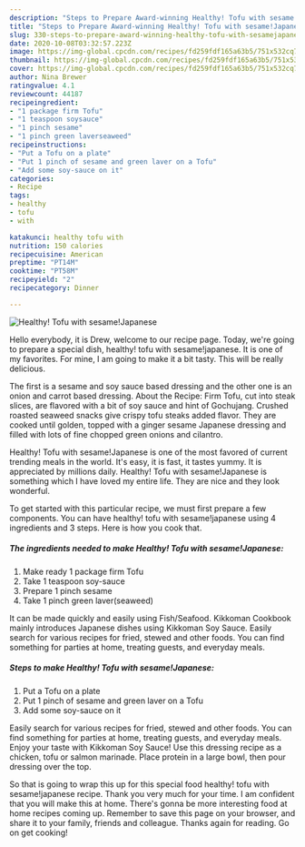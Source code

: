 ```yaml
---
description: "Steps to Prepare Award-winning Healthy! Tofu with sesame!Japanese"
title: "Steps to Prepare Award-winning Healthy! Tofu with sesame!Japanese"
slug: 330-steps-to-prepare-award-winning-healthy-tofu-with-sesamejapanese
date: 2020-10-08T03:32:57.223Z
image: https://img-global.cpcdn.com/recipes/fd259fdf165a63b5/751x532cq70/healthy-tofu-with-sesamejapanese-recipe-main-photo.jpg
thumbnail: https://img-global.cpcdn.com/recipes/fd259fdf165a63b5/751x532cq70/healthy-tofu-with-sesamejapanese-recipe-main-photo.jpg
cover: https://img-global.cpcdn.com/recipes/fd259fdf165a63b5/751x532cq70/healthy-tofu-with-sesamejapanese-recipe-main-photo.jpg
author: Nina Brewer
ratingvalue: 4.1
reviewcount: 44187
recipeingredient:
- "1 package firm Tofu"
- "1 teaspoon soysauce"
- "1 pinch sesame"
- "1 pinch green laverseaweed"
recipeinstructions:
- "Put a Tofu on a plate"
- "Put 1 pinch of sesame and green laver on a Tofu"
- "Add some soy-sauce on it"
categories:
- Recipe
tags:
- healthy
- tofu
- with

katakunci: healthy tofu with 
nutrition: 150 calories
recipecuisine: American
preptime: "PT14M"
cooktime: "PT58M"
recipeyield: "2"
recipecategory: Dinner

---
```



![Healthy! Tofu with sesame!Japanese](https://img-global.cpcdn.com/recipes/fd259fdf165a63b5/751x532cq70/healthy-tofu-with-sesamejapanese-recipe-main-photo.jpg)

Hello everybody, it is Drew, welcome to our recipe page. Today, we're going to prepare a special dish, healthy! tofu with sesame!japanese. It is one of my favorites. For mine, I am going to make it a bit tasty. This will be really delicious.

The first is a sesame and soy sauce based dressing and the other one is an onion and carrot based dressing. About the Recipe: Firm Tofu, cut into steak slices, are flavored with a bit of soy sauce and hint of Gochujang. Crushed roasted seaweed snacks give crispy tofu steaks added flavor. They are cooked until golden, topped with a ginger sesame Japanese dressing and filled with lots of fine chopped green onions and cilantro.

Healthy! Tofu with sesame!Japanese is one of the most favored of current trending meals in the world. It's easy, it is fast, it tastes yummy. It is appreciated by millions daily. Healthy! Tofu with sesame!Japanese is something which I have loved my entire life. They are nice and they look wonderful.


To get started with this particular recipe, we must first prepare a few components. You can have healthy! tofu with sesame!japanese using 4 ingredients and 3 steps. Here is how you cook that.

<!--inarticleads1-->

##### The ingredients needed to make Healthy! Tofu with sesame!Japanese:

1. Make ready 1 package firm Tofu
1. Take 1 teaspoon soy-sauce
1. Prepare 1 pinch sesame
1. Take 1 pinch green laver(seaweed)


It can be made quickly and easily using Fish/Seafood. Kikkoman Cookbook mainly introduces Japanese dishes using Kikkoman Soy Sauce. Easily search for various recipes for fried, stewed and other foods. You can find something for parties at home, treating guests, and everyday meals. 

<!--inarticleads2-->

##### Steps to make Healthy! Tofu with sesame!Japanese:

1. Put a Tofu on a plate
1. Put 1 pinch of sesame and green laver on a Tofu
1. Add some soy-sauce on it


Easily search for various recipes for fried, stewed and other foods. You can find something for parties at home, treating guests, and everyday meals. Enjoy your taste with Kikkoman Soy Sauce! Use this dressing recipe as a chicken, tofu or salmon marinade. Place protein in a large bowl, then pour dressing over the top. 

So that is going to wrap this up for this special food healthy! tofu with sesame!japanese recipe. Thank you very much for your time. I am confident that you will make this at home. There's gonna be more interesting food at home recipes coming up. Remember to save this page on your browser, and share it to your family, friends and colleague. Thanks again for reading. Go on get cooking!
